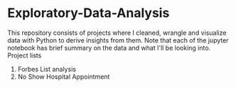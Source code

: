 # Exploratory-Data-Analysis
This repository consists of projects where I cleaned, wrangle and visualize data with Python to derive insights from them. 
Note that each of the jupyter notebook has brief summary on the data and what I'll be looking into.
Project lists
1. Forbes List analysis
2. No Show Hospital Appointment
